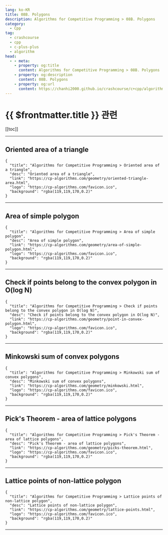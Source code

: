 ```yaml
---
lang: ko-KR
title: 08B. Polygons
description: Algorithms for Competitive Programming > 08B. Polygons
category:
  - Cpp
tag: 
  - crashcourse
  - cpp
  - c-plus-plus
  - algorithm
head:
  - - meta:
    - property: og:title
      content: Algorithms for Competitive Programming > 08B. Polygons
    - property: og:description
      content: 08B. Polygons
    - property: og:url
      content: https://chanhi2000.github.io/crashcourse/c+cpp/algorithms-for-competitive-programming/08-geometry/08B.html
---
```


# {{ $frontmatter.title }} 관련

[[toc]]

---

## Oriented area of a triangle

```component VPCard
{
  "title": "Algorithms for Competitive Programming > Oriented area of a triangle",
  "desc": "Oriented area of a triangle",
  "link": "https://cp-algorithms.com/geometry/oriented-triangle-area.html",
  "logo": "https://cp-algorithms.com/favicon.ico",
  "background": "rgba(119,119,170,0.2)"
}
```

---

## Area of simple polygon

```component VPCard
{
  "title": "Algorithms for Competitive Programming > Area of simple polygon",
  "desc": "Area of simple polygon",
  "link": "https://cp-algorithms.com/geometry/area-of-simple-polygon.html",
  "logo": "https://cp-algorithms.com/favicon.ico",
  "background": "rgba(119,119,170,0.2)"
}
```

---

## Check if points belong to the convex polygon in O(log N)

```component VPCard
{
  "title": "Algorithms for Competitive Programming > Check if points belong to the convex polygon in O(log N)",
  "desc": "Check if points belong to the convex polygon in O(log N)",
  "link": "https://cp-algorithms.com/geometry/point-in-convex-polygon.html",
  "logo": "https://cp-algorithms.com/favicon.ico",
  "background": "rgba(119,119,170,0.2)"
}
```

---

## Minkowski sum of convex polygons

```component VPCard
{
  "title": "Algorithms for Competitive Programming > Minkowski sum of convex polygons",
  "desc": "Minkowski sum of convex polygons",
  "link": "https://cp-algorithms.com/geometry/minkowski.html",
  "logo": "https://cp-algorithms.com/favicon.ico",
  "background": "rgba(119,119,170,0.2)"
}
```

---

## Pick's Theorem - area of lattice polygons

```component VPCard
{
  "title": "Algorithms for Competitive Programming > Pick's Theorem - area of lattice polygons",
  "desc": "Pick's Theorem - area of lattice polygons",
  "link": "https://cp-algorithms.com/geometry/picks-theorem.html",
  "logo": "https://cp-algorithms.com/favicon.ico",
  "background": "rgba(119,119,170,0.2)"
}
```

---

## Lattice points of non-lattice polygon

```component VPCard
{
  "title": "Algorithms for Competitive Programming > Lattice points of non-lattice polygon",
  "desc": "Lattice points of non-lattice polygon",
  "link": "https://cp-algorithms.com/geometry/lattice-points.html",
  "logo": "https://cp-algorithms.com/favicon.ico",
  "background": "rgba(119,119,170,0.2)"
}
```

---

<TagLinks />